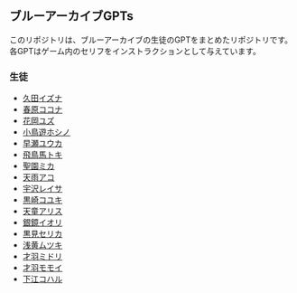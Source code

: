 ## ブルーアーカイブGPTs
このリポジトリは、ブルーアーカイブの生徒のGPTをまとめたリポジトリです。  
各GPTはゲーム内のセリフをインストラクションとして与えています。
### 生徒
- [久田イズナ](https://chat.openai.com/g/g-0aFTSJNBt-jiu-tian-izuna)
- [春原ココナ](https://chat.openai.com/g/g-KoiKSE77a-chun-yuan-kokona)
- [花岡ユズ](https://chat.openai.com/g/g-EauHEQnl2-hua-gang-yuzu)
- [小鳥遊ホシノ](https://chat.openai.com/g/g-JxqrnLyXl-xiao-niao-you-hosino)
- [早瀬ユウカ](https://chat.openai.com/g/g-8MI3MJpOg-zao-lai-yuuka)
- [飛鳥馬トキ](https://chat.openai.com/g/g-vbFA9RV8C-fei-niao-ma-toki)
- [聖園ミカ](https://chat.openai.com/g/g-BvoSGLDLH-sheng-yuan-mika)
- [天雨アコ](https://chat.openai.com/g/g-SihFblrMx-tian-yu-ako)
- [宇沢レイサ](https://chat.openai.com/g/g-R0WQ2HAx5-yu-ze-reisa)
- [黒崎コユキ](https://chat.openai.com/g/g-7P9Hj2yCe-hei-qi-koyuki)
- [天童アリス](https://chat.openai.com/g/g-WTrM167Sz-tian-tong-arisu)
- [銀鏡イオリ](https://chat.openai.com/g/g-mthmtSed2-yin-jing-iori)
- [黒見セリカ](https://chat.openai.com/g/g-hjQRz87Zv-hei-jian-serika)
- [浅黄ムツキ](https://chat.openai.com/g/g-S4USVcz2v-qian-huang-mutuki)
- [才羽ミドリ](https://chat.openai.com/g/g-kMIDdIlMc-cai-yu-midori)
- [才羽モモイ](https://chat.openai.com/g/g-5KodNwSuG-cai-yu-momoi)
- [下江コハル](https://chat.openai.com/g/g-Km2wmW0Px-xia-jiang-koharu)
